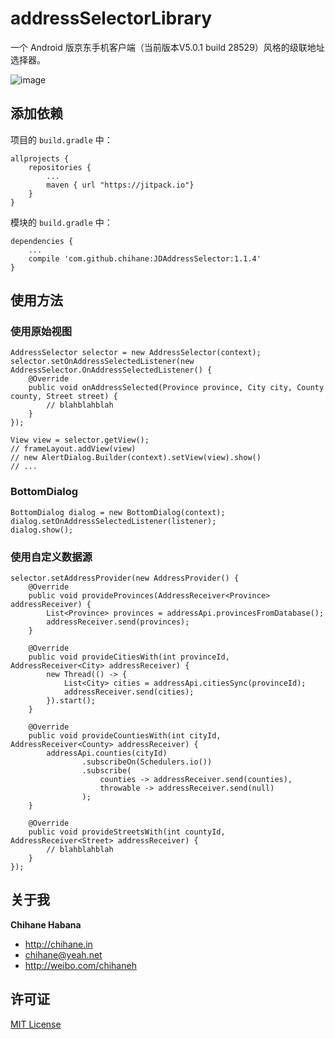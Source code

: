 # addressSelectorLibrary

一个 Android 版京东手机客户端（当前版本V5.0.1 build 28529）风格的级联地址选择器。

![image](https://github.com/chihane/JDAddressSelector/raw/master/screenshots/screenshot1.jpg)

## 添加依赖

项目的 `build.gradle` 中：

    allprojects {
        repositories {
            ...
            maven { url "https://jitpack.io"}
        }
    }
    
模块的 `build.gradle` 中：

    dependencies {
        ...
        compile 'com.github.chihane:JDAddressSelector:1.1.4'
    }
    
## 使用方法

### 使用原始视图

    AddressSelector selector = new AddressSelector(context);
    selector.setOnAddressSelectedListener(new AddressSelector.OnAddressSelectedListener() {
        @Override
        public void onAddressSelected(Province province, City city, County county, Street street) {
            // blahblahblah
        }
    });
            
    View view = selector.getView();
    // frameLayout.addView(view)
    // new AlertDialog.Builder(context).setView(view).show()
    // ...
    
### BottomDialog

    BottomDialog dialog = new BottomDialog(context);
    dialog.setOnAddressSelectedListener(listener);
    dialog.show();
    
### 使用自定义数据源

    selector.setAddressProvider(new AddressProvider() {
        @Override
        public void provideProvinces(AddressReceiver<Province> addressReceiver) {
            List<Province> provinces = addressApi.provincesFromDatabase();
            addressReceiver.send(provinces);    
        }
    
        @Override
        public void provideCitiesWith(int provinceId, AddressReceiver<City> addressReceiver) {
            new Thread(() -> {
                List<City> cities = addressApi.citiesSync(provinceId);
                addressReceiver.send(cities);
            }).start();
        }
    
        @Override
        public void provideCountiesWith(int cityId, AddressReceiver<County> addressReceiver) {
            addressApi.counties(cityId)
                    .subscribeOn(Schedulers.io())
                    .subscribe(
                        counties -> addressReceiver.send(counties),
                        throwable -> addressReceiver.send(null)
                    );
        }
    
        @Override
        public void provideStreetsWith(int countyId, AddressReceiver<Street> addressReceiver) {
            // blahblahblah 
        }
    });
    
## 关于我

**Chihane Habana**

- <http://chihane.in>
- <chihane@yeah.net>
- <http://weibo.com/chihaneh>

## 许可证

[MIT License](http://chihane.in/license)